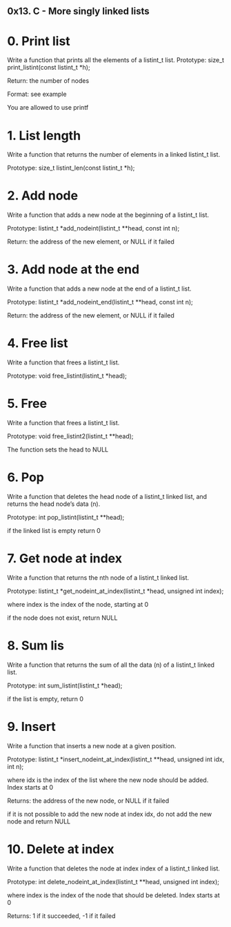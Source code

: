 ## 0x13. C - More singly linked lists

# 0. Print list
Write a function that prints all the elements of a listint_t list.
Prototype: size_t print_listint(const listint_t *h);

Return: the number of nodes

Format: see example

You are allowed to use printf

# 1. List length

Write a function that returns the number of elements in a linked listint_t list.

Prototype: size_t listint_len(const listint_t *h);

# 2. Add node

Write a function that adds a new node at the beginning of a listint_t list.

Prototype: listint_t *add_nodeint(listint_t **head, const int n);

Return: the address of the new element, or NULL if it failed

# 3. Add node at the end

Write a function that adds a new node at the end of a listint_t list.

Prototype: listint_t *add_nodeint_end(listint_t **head, const int n);

Return: the address of the new element, or NULL if it failed

# 4. Free list

Write a function that frees a listint_t list.

Prototype: void free_listint(listint_t *head);

# 5. Free

Write a function that frees a listint_t list.

Prototype: void free_listint2(listint_t **head);

The function sets the head to NULL

# 6. Pop

Write a function that deletes the head node of a listint_t linked list, and returns the head node’s data (n).

Prototype: int pop_listint(listint_t **head);

if the linked list is empty return 0

# 7. Get node at index

Write a function that returns the nth node of a listint_t linked list.

Prototype: listint_t *get_nodeint_at_index(listint_t *head, unsigned int index);

where index is the index of the node, starting at 0

if the node does not exist, return NULL

# 8. Sum lis

Write a function that returns the sum of all the data (n) of a listint_t linked list.

Prototype: int sum_listint(listint_t *head);

if the list is empty, return 0

# 9. Insert

Write a function that inserts a new node at a given position.

Prototype: listint_t *insert_nodeint_at_index(listint_t **head, unsigned int idx, int n);

where idx is the index of the list where the new node should be added. Index starts at 0

Returns: the address of the new node, or NULL if it failed

if it is not possible to add the new node at index idx, do not add the new node and return NULL

# 10. Delete at index

Write a function that deletes the node at index index of a listint_t linked list.

Prototype: int delete_nodeint_at_index(listint_t **head, unsigned int index);

where index is the index of the node that should be deleted. Index starts at 0

Returns: 1 if it succeeded, -1 if it failed
